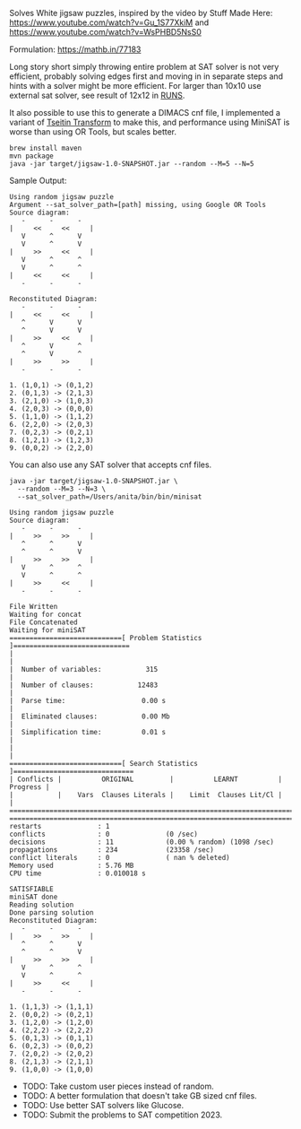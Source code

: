 

Solves White jigsaw puzzles, inspired by the video by Stuff Made Here:
https://www.youtube.com/watch?v=Gu_1S77XkiM and https://www.youtube.com/watch?v=WsPHBD5NsS0 

Formulation: https://mathb.in/77183


Long story short simply throwing  entire problem  at SAT solver is not very efficient, probably 
solving edges first and moving in in separate steps and hints with a solver might be
more efficient. For larger than 10x10 use external sat solver, see result of 12x12 in [RUNS](./RUNS.md).

It also possible to use this to generate a DIMACS cnf file, I implemented a variant of 
[Tseitin Transform](https://en.wikipedia.org/wiki/Tseytin_transformation) to make this, and performance
using MiniSAT is worse than using OR Tools, but scales better. 

```shell
brew install maven 
mvn package
java -jar target/jigsaw-1.0-SNAPSHOT.jar --random --M=5 --N=5
```

Sample Output:
```
Using random jigsaw puzzle
Argument --sat_solver_path=[path] missing, using Google OR Tools
Source diagram:
   -      -      -
|     <<     <<     |
   V      ^      V
   V      ^      V
|     >>     <<     |
   V      ^      ^
   V      ^      ^
|     <<     <<     |
   -      -      -

Reconstituted Diagram:
   -      -      -
|     <<     <<     |
   ^      V      V
   ^      V      V
|     >>     <<     |
   ^      V      ^
   ^      V      ^
|     >>     >>     |
   -      -      -

1. (1,0,1) -> (0,1,2)
2. (0,1,3) -> (2,1,3)
3. (2,1,0) -> (1,0,3)
4. (2,0,3) -> (0,0,0)
5. (1,1,0) -> (1,1,2)
6. (2,2,0) -> (2,0,3)
7. (0,2,3) -> (0,2,1)
8. (1,2,1) -> (1,2,3)
9. (0,0,2) -> (2,2,0)
```

You can also use any SAT solver that accepts cnf files. 
```shell
java -jar target/jigsaw-1.0-SNAPSHOT.jar \
  --random --M=3 --N=3 \
  --sat_solver_path=/Users/anita/bin/bin/minisat
```

```
Using random jigsaw puzzle
Source diagram:
   -      -      -
|     >>     >>     |
   ^      ^      V
   ^      ^      V
|     >>     >>     |
   V      ^      ^
   V      ^      ^
|     >>     <<     |
   -      -      -

File Written
Waiting for concat
File Concatenated
Waiting for miniSAT
============================[ Problem Statistics ]=============================
|                                                                             |
|  Number of variables:           315                                         |
|  Number of clauses:           12483                                         |
|  Parse time:                   0.00 s                                       |
|  Eliminated clauses:           0.00 Mb                                      |
|  Simplification time:          0.01 s                                       |
|                                                                             |
============================[ Search Statistics ]==============================
| Conflicts |          ORIGINAL         |          LEARNT          | Progress |
|           |    Vars  Clauses Literals |    Limit  Clauses Lit/Cl |          |
===============================================================================
===============================================================================
restarts              : 1
conflicts             : 0              (0 /sec)
decisions             : 11             (0.00 % random) (1098 /sec)
propagations          : 234            (23358 /sec)
conflict literals     : 0              ( nan % deleted)
Memory used           : 5.76 MB
CPU time              : 0.010018 s

SATISFIABLE
miniSAT done
Reading solution
Done parsing solution
Reconstituted Diagram:
   -      -      -
|     >>     >>     |
   ^      ^      V
   ^      ^      V
|     >>     >>     |
   V      ^      ^
   V      ^      ^
|     >>     <<     |
   -      -      -

1. (1,1,3) -> (1,1,1)
2. (0,0,2) -> (0,2,1)
3. (1,2,0) -> (1,2,0)
4. (2,2,2) -> (2,2,2)
5. (0,1,3) -> (0,1,1)
6. (0,2,3) -> (0,0,2)
7. (2,0,2) -> (2,0,2)
8. (2,1,3) -> (2,1,1)
9. (1,0,0) -> (1,0,0)
```

* TODO: Take custom user pieces instead of random.
* TODO: A better formulation that doesn't take GB sized cnf files. 
* TODO: Use better SAT solvers like Glucose.
* TODO: Submit the problems to SAT competition 2023.

